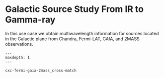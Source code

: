 # Galactic Source Study From IR to Gamma-ray

In this use case we obtain multiwavelength information for sources located in the Galactic plane from Chandra, Fermi-LAT, GAIA, and 2MASS observations. 



```{toctree}
---
maxdepth: 1
---

cxc-fermi-gaia-2mass_cross-match

```
